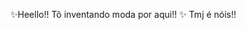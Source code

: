 ✨Heello!! Tô inventando moda por aqui!! ✨
Tmj é nóis!!
<!---
Gadiinha/Gadiinha is a ✨ special ✨ repository because its `README.md` (this file) appears on your GitHub profile.
You can click the Preview link to take a look at your changes.
--->
